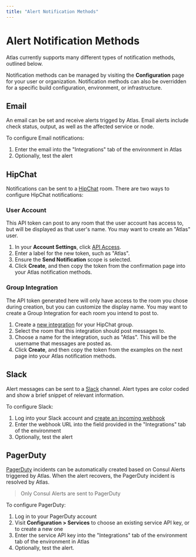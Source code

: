 ```yaml
---
title: "Alert Notification Methods"
---
```


# Alert Notification Methods

Atlas currently supports many different types of notification methods, outlined
below.

Notification methods can be managed by visiting the **Configuration** page for
your user or organization. Notification methods can also be overridden for a
specific build configuration, environment, or infrastructure.

## Email

An email can be set and receive alerts trigged by Atlas. Email
alerts include check status, output, as well as the
affected service or node.

To configure Email notifications:

1. Enter the email into the "Integrations" tab of the environment in Atlas
1. Optionally, test the alert

## HipChat

Notifications can be sent to a [HipChat](https://hipchat.com) room. There are
two ways to configure HipChat notifications:

### User Account

This API token can post to any room that the user account has access to, but
will be displayed as that user's name. You may want to create an "Atlas" user.

1. In your **Account Settings**, click [API
   Access](https://hipchat.com/account/api).
1. Enter a label for the new token, such as "Atlas".
1. Ensure the **Send Notification** scope is selected.
1. Click **Create**, and then copy the token from the confirmation page into
   your Atlas notification methods.

### Group Integration

The API token generated here will only have access to the room you chose during
creation, but you can customize the display name. You may want to create a
Group Integration for each room you intend to post to.

1. Create a [new integration](https://hipchat.com/admin/byo) for your HipChat
   group.
1. Select the room that this integration should post messages to.
1. Choose a name for the integration, such as "Atlas". This will be the
   username that messages are posted as.
1. Click **Create**, and then copy the token from the examples on the next page
   into your Atlas notification methods.

## Slack

Alert messages can be sent to a [Slack](https://slack.com) channel. Alert
types are color coded and show a brief snippet of relevant information.

To configure Slack:

1. Log into your Slack account and [create an incoming webhook](https://my.slack.com/services/new/incoming-webhook/)
1. Enter the webhook URL into the field provided in the "Integrations" tab of the environment
1. Optionally, test the alert

## PagerDuty

[PagerDuty](https://www.pagerduty.com) incidents can be automatically created
based on Consul Alerts triggered by Atlas. When the alert recovers, the
PagerDuty incident is resolved by Atlas.

> Only Consul Alerts are sent to PagerDuty

To configure PagerDuty:

1. Log in to your PagerDuty account
1. Visit **Configuration > Services** to choose an existing service API key, or
   to create a new one
1. Enter the service API key into the "Integrations" tab of the environment tab
   of the environment in Atlas
1. Optionally, test the alert.
